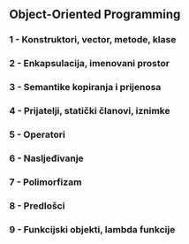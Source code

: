 
## Object-Oriented Programming 
### 1 - Konstruktori, vector, metode, klase
### 2 - Enkapsulacija, imenovani prostor
### 3 - Semantike kopiranja i prijenosa
### 4 - Prijatelji, statički članovi, iznimke
### 5 - Operatori
### 6 - Nasljeđivanje
### 7 - Polimorfizam
### 8 - Predlošci
### 9 - Funkcijski objekti, lambda funkcije
